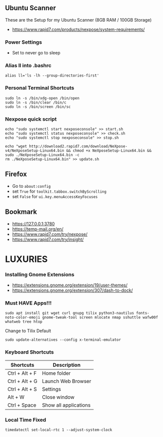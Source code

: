 ## Ubuntu Scanner
These are the Setup for my Ubuntu Scanner (8GB RAM / 100GB Storage)
- https://www.rapid7.com/products/nexpose/system-requirements/

### Power Settings
- Set to never go to sleep

### Alias ll into .bashrc
```
alias ll='ls -lh --group-directories-first'
```

### Personal Terminal Shortcuts
```
sudo ln -s /bin/xdg-open /bin/open
sudo ln -s /bin/clear /bin/c
sudo ln -s /bin/screen /bin/sc
```

### Nexpose quick script
```
echo "sudo systemctl start nexposeconsole" >> start.sh 
echo "sudo systemctl status nexposeconsole" >> check.sh 
echo "sudo systemctl stop nexposeconsole" >> stop.sh 
```
```
echo "wget http://download2.rapid7.com/download/NeXpose-v4/NeXposeSetup-Linux64.bin && chmod +x NeXposeSetup-Linux64.bin && sudo ./NeXposeSetup-Linux64.bin -c
rm ./NeXposeSetup-Linux64.bin" >> update.sh 
```

## Firefox
- Go to `about:config`  
- set `True` for `toolkit.tabbox.switchByScrolling`
- set `False` for `ui.key.menuAccessKeyFocuses`

## Bookmark
- https://127.0.0.1:3780 
- https://temp-mail.org/en/
- https://www.rapid7.com/try/nexpose/
- https://www.rapid7.com/try/insight/

# LUXURIES

### Installing Gnome Extensions
- https://extensions.gnome.org/extension/19/user-themes/
- https://extensions.gnome.org/extension/307/dash-to-dock/

### Must HAVE Apps!!!
```
sudo apt install git wget curl gnupg tilix python3-nautilus fonts-noto-color-emoji gnome-tweak-tool screen mlocate nmap sshuttle wafw00f whatweb tree htop
```
Change to Tilix Default
```
sudo update-alternatives --config x-terminal-emulator
```

### Keyboard Shortcuts

| Shortcuts             | Description                                                  |
| --------------------- | ------------------------------------------------------------ |
| Ctrl + Alt + F        | Home folder                                                  |
| Ctrl + Alt + G        | Launch Web Browser                                           |
| Ctrl + Alt + S        | Settings                                                     |
| Alt + W               | Close window                                                 |
| Ctrl + Space          | Show all applications                                        |

### Local Time Fixed
```
timedatectl set-local-rtc 1 --adjust-system-clock
```
